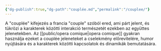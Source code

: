 ```yaml
---
{"dg-publish":true,"dg-path":"couplée.md","permalink":"/couplee/"}
---
```


A "couplée" kifejezés a francia "couple" szóból ered, ami párt jelent, és tükrözi a karakterek közötti interakció természetét ezekben az együttes jelenetekben. Az [[public/opera comique\|opera comique]] gyakran használja ezeket a couplée jeleneteket a cselekmény előrevitelére, humor nyújtására és a karakterek közötti kapcsolatok és dinamikák bemutatására.
